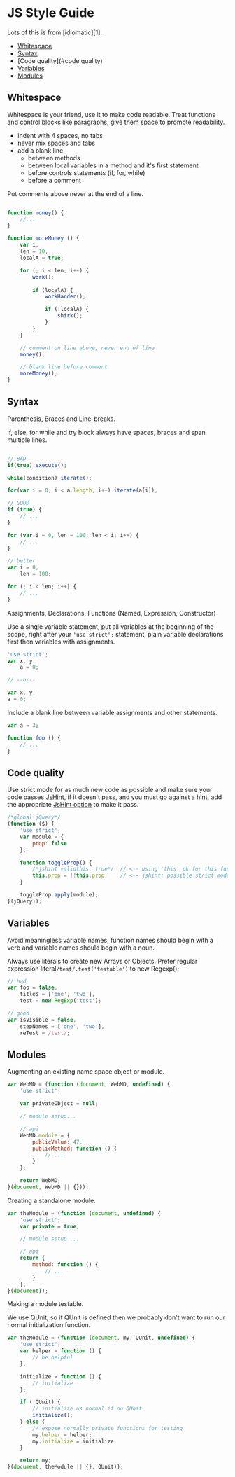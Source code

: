 # JS Style Guide

Lots of this is from [idiomatic][1].

* [Whitespace](#whitespace)
* [Syntax](#syntax)
* [Code quality](#code quality)
* [Variables](#variables)
* [Modules](#modules)


## Whitespace

Whitespace is your friend, use it to make code readable. Treat functions and control blocks like paragraphs, give them space to promote readability.

* indent with 4 spaces, no tabs
* never mix spaces and tabs
* add a blank line
    * between methods
    * between local variables in a method and it's first statement
    * before controls statements (if, for, while)
    * before a comment

Put comments above never at the end of a line.


```javascript

function money() {
    //...
}

function moreMoney () {
    var i,
    len = 10,
    localA = true;

    for (; i < len; i++) {
        work();
        
        if (localA) {
            workHarder();

            if (!localA) {
                shirk();
            }
        }
    }

    // comment on line above, never end of line
    money();

    // blank line before comment
    moreMoney();
}
```

## Syntax

Parenthesis, Braces and Line-breaks.

if, else, for while and try block always have spaces, braces and span multiple lines.

```javascript

// BAD
if(true) execute();

while(condition) iterate();

for(var i = 0; i < a.length; i++) iterate(a[i]);

// GOOD
if (true) {
    // ...
}

for (var i = 0, len = 100; len < i; i++) {
    // ...
}

// better
var i = 0,
    len = 100;

for (; i < len; i++) {
    // ...
}
```

Assignments, Declarations, Functions (Named, Expression, Constructor)

Use a single variable statement, put all variables at the beginning of the scope, right after your `'use strict';` statement, plain variable declarations first then variables with assignments.

```javascript
'use strict';
var x, y
    a = 0;

// --or--

var x, y,
a = 0;

```

Include a blank line between variable assignments and other statements.

```javascript
var a = 3;

function foo () {
    // ...
}
```


## Code quality

Use strict mode for as much new code as possible and make sure your code passes [JsHint](http://www.jshint.com/), if it doesn't pass, and you must go against a hint, add the appropriate [JsHint option](#enforcing_options) to make it pass.

```javascript
/*global jQuery*/
(function ($) {
    'use strict';
    var module = {
        prop: false
    };

    function toggleProp() {
        /*jshint validthis: true*/  // <-- using 'this' ok for this function
        this.prop = !!this.prop;    // <-- jshint: possible strict mode violation
    }

    toggleProp.apply(module);
}(jQuery));
```

## Variables

Avoid meaningless variable names, function names should begin with a verb and variable names should begin with a noun.

Always use literals to create new Arrays or Objects. Prefer regular expression literal`/test/.test('testable')` to new Regexp();

```javascript
// bad
var foo = false,
    titles = ['one', 'two'],
    test = new RegExp('test');

// good
var isVisible = false,
    stepNames = ['one', 'two'],
    reTest = /test/;
```

## Modules

Augmenting an existing name space object or module.

```javascript
var WebMD = (function (document, WebMD, undefined) {
    'use strict';

    var privateObject = null;

    // module setup...

    // api
    WebMD.module = {
        publicValue: 47,
        publicMethod: function () {
            // ...
        }
    };

    return WebMD;
}(document, WebMD || {}));
```

Creating a standalone module.

```javascript
var theModule = (function (document, undefined) {
    'use strict';
    var private = true;

    // module setup ...

    // api
    return {
        method: function () {
            // ...
        }
    };
}(document));
```

Making a module testable.

We use QUnit, so if QUnit is defined then we probably don't want to run our normal initialization function.

```javascript
var theModule = (function (document, my, QUnit, undefined) {
    'use strict';
    var helper = function () {
        // be helpful
    },

    initialize = function () {
        // initialize
    };

    if (!QUnit) {
        // initialize as normal if no QUnit
        initialize();
    } else {
        // expose normally private functions for testing
        my.helper = helper;
        my.initialize = initialize;
    }

    return my;
}(document, theModule || {}, QUnit));
```
